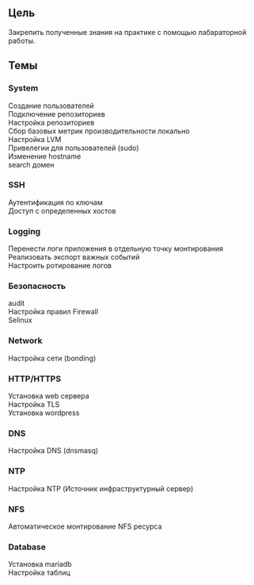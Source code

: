 ## Цель  
Закрепить полученные знания на практике с помощью лабараторной работы.  

## Темы
### System  
Создание пользователей  
Подключение репозиториев  
Настройка репозиториев  
Сбор базовых метрик производительности локально  
Настройка LVM  
Привелегии для пользователей (sudo)  
Изменение hostname  
search домен  

### SSH 
Аутентификация по ключам  
Доступ с определенных хостов  

### Logging  
Перенести логи приложения в отдельную точку монтирования  
Реализовать экспорт важных событий  
Настроить ротирование логов  

### Безопасность
audit  
Настройка правил Firewall   
Selinux  

### Network 
Настройка сети (bonding)   

### HTTP/HTTPS  
Установка web сервера  
Настройка TLS  
Установка wordpress  

### DNS  
Настройка DNS (dnsmasq)  

### NTP
Настройка NTP (Источник инфраструктурный сервер)

### NFS  
Автоматическое монтирование NFS ресурса

### Database
Установка mariadb  
Настройка таблиц  
